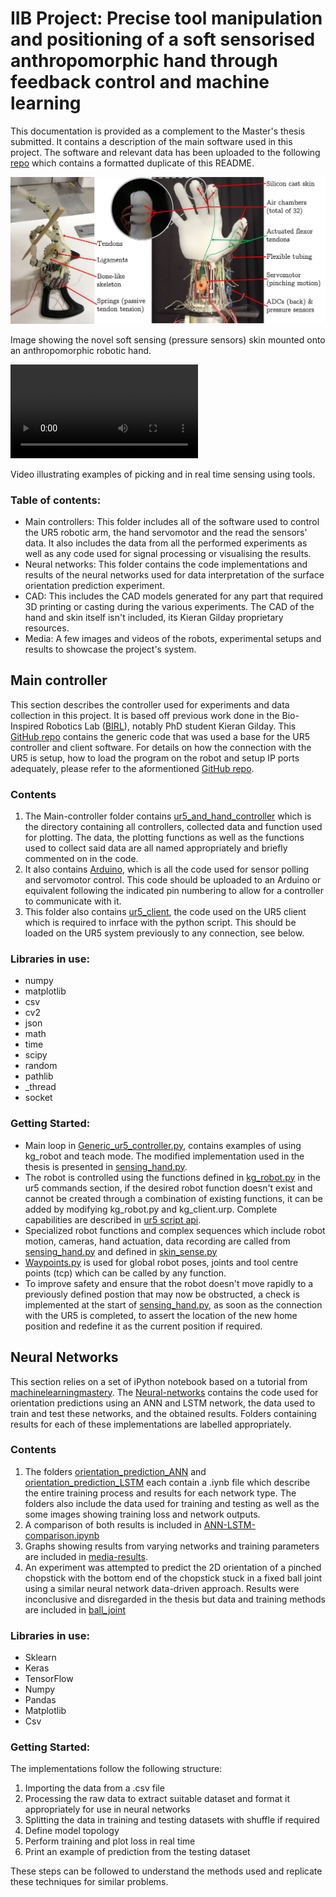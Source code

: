 # IIB Project: Precise tool manipulation and positioning of a soft sensorised anthropomorphic hand through feedback control and machine learning

This documentation is provided as a complement to the Master's thesis submitted. It contains a description of the main software used in this project. The software and relevant data has been uploaded to the following [repo](https://github.com/louis-relandeau/IIB-Project-Soft-Sensing) which contains a formatted duplicate of this README. 

![Annotated hand and skin](https://github.com/louis-relandeau/IIB-Project-Soft-Sensing/blob/master/Media/Images/annotated_hand.jpg)

Image showing the novel soft sensing (pressure sensors) skin mounted onto an anthropomorphic robotic hand.

![Picking and sensing video](https://github.com/louis-relandeau/IIB-Project-Soft-Sensing/blob/master/Media/Images/IROS_video_Standard.mp4)

Video illustrating examples of picking and in real time sensing using tools.

### Table of contents:
- Main controllers: This folder includes all of the software used to control the UR5 robotic arm, the hand servomotor and the read the sensors' data. It also includes the data from all the performed experiments as well as any code used for signal processing or visualising the results.
- Neural networks: This folder contains the code implementations and results of the neural networks used for data interpretation of the surface orientation prediction experiment.
- CAD: This includes the CAD models generated for any part that required 3D printing or casting during the various experiments. The CAD of the hand and skin itself isn't included, its Kieran Gilday proprietary resources.   
- Media: A few images and videos of the robots, experimental setups and results to showcase the project's system.


## Main controller

This section describes the controller used for experiments and data collection in this project. It is based off previous work done in the Bio-Inspired Robotics Lab ([BIRL](https://birlab.org/)), notably PhD student Kieran Gilday. This [GitHub repo](https://github.com/kg398/Generic_ur5_controller) contains the generic code that was used a base for the UR5 controller and client software. For details on how the connection with the UR5 is setup, how to load the program on the robot and setup IP ports adequately, please refer to the aformentioned [GitHub repo](https://github.com/kg398/Generic_ur5_controller). 

### Contents

1. The Main-controller folder contains [ur5_and_hand_controller](Main-controller/ur5_and_hand_controller) which is the directory containing all controllers, collected data and function used for plotting. The data, the plotting functions as well as the functions used to collect said data are all named appropriately and briefly commented on in the code. 
2. It also contains [Arduino](Main-controller/Arduino), which is all the code used for sensor polling and servomotor control. This code should be uploaded to an Arduino or equivalent following the indicated pin numbering to allow for a controller to communicate with it.
3. This folder also contains [ur5_client](Main-controller/ur5_client), the code used on the UR5 client which is required to inrface with the python script. This should be loaded on the UR5 system previously to any connection, see below.

### Libraries in use:
- numpy
- matplotlib
- csv
- cv2
- json
- math
- time
- scipy
- random
- pathlib
- _thread
- socket

### Getting Started:
- Main loop in [Generic_ur5_controller.py](Main-controller\ur5_and_hand_controller\Generic_ur5_controller.py), contains examples of using kg_robot and teach mode. The modified implementation used in the thesis is presented in [sensing_hand.py](Main-controller\ur5_and_hand_controller\sensing_hand.py).
- The robot is controlled using the functions defined in [kg_robot.py](Main-controller\ur5_and_hand_controller\kg_robot.py) in the ur5 commands section, if the desired robot function doesn't exist and cannot be created through a combination of existing functions, it can be added by modifying kg_robot.py and kg_client.urp. Complete capabilities are described in [ur5 script api](https://s3-eu-west-1.amazonaws.com/ur-support-site/18679/scriptmanual_en.pdf). 
- Specialized robot functions and complex sequences which include robot motion, cameras, hand actuation, data recording are called from [sensing_hand.py](Main-controller\ur5_and_hand_controller\sensing_hand.py) and defined in [skin_sense.py](Main-controller\ur5_and_hand_controller\skin_sense.py) 
- [Waypoints.py](Main-controller\ur5_and_hand_controller\Waypoints.py) is used for global robot poses, joints and tool centre points (tcp) which can be called by any function. 
- To improve safety and ensure that the robot doesn't move rapidly to a previously defined postion that may now be obstructed, a check is implemented at the start of [sensing_hand.py](Main-controller\ur5_and_hand_controller\sensing_hand.py), as soon as the connection with the UR5 is completed, to assert the location of the new home position and redefine it as the current position if required. 

## Neural Networks
This section relies on a set of iPython notebook based on a tutorial from [machinelearningmastery](http://machinelearningmastery.com/regression-tutorial-keras-deep-learning-library-python/). The [Neural-networks](Neural-networks) contains the code used for orientation predictions using an ANN and LSTM network, the data used to train and test these networks, and the obtained results. Folders containing results for each of these implementations are labelled appropriately. 

### Contents

1. The folders [orientation_prediction_ANN](Neural-networks\orientation_prediction_ANN) and [orientation_prediction_LSTM](Neural-networks\orientation_prediction_LSTM) each contain a .iynb file which describe the entire training process and results for each network type. The folders also include the data used for training and testing as well as the some images showing training loss and network outputs. 
2. A comparison of both results is included in [ANN-LSTM-comparison.ipynb](Neural-networks\ANN-LSTM-comparison.ipynb)
3. Graphs showing results from varying networks and training parameters are included in [media-results](Neural-networks\media-results). 
4. An experiment was attempted to predict the 2D orientation of a pinched chopstick with the bottom end of the chopstick stuck in a fixed ball joint using a similar neural network data-driven approach. Results were inconclusive and disregarded in the thesis but data and training methods are included in [ball_joint](Neural-networks\ball_joint) 

### Libraries in use:
- Sklearn
- Keras
- TensorFlow
- Numpy
- Pandas
- Matplotlib
- Csv

### Getting Started:

The implementations follow the following structure:
1. Importing the data from a .csv file
2. Processing the raw data to extract suitable dataset and format it appropriately for use in neural networks
3. Splitting the data in training and testing datasets with shuffle if required
4. Define model topology
5. Perform training and plot loss in real time
6. Print an example of prediction from the testing dataset

These steps can be followed to understand the methods used and replicate these techniques for similar problems.
